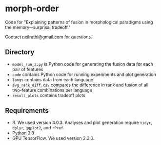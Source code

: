 # morph-order
Code for "Explaining patterns of fusion in morphological paradigms using the memory--surprisal tradeoff."

Contact [neilrathi@gmail.com](mailto:neilrathi@gmail.com) for questions.

## Directory
* `model_run_2.py` is Python code for generating the fusion data for each pair of features
* `code` contains Python code for running experiments and plot generation
* `langs` contains data from each language
* `avg_rank_diff.csv` compares the difference in rank and fusion of all two-feature combinations per language
* `result_plots` contains tradeoff plots

## Requirements
* R. We used version 4.0.3. Analyses and plot generation require `tidyr`, `dplyr`, `ggplot2`, and `rPref`.
* Python 3.8
* GPU TensorFlow. We used version 2.2.0.